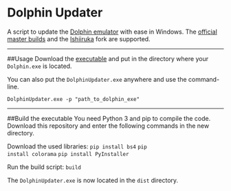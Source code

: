 # Dolphin Updater

A script to update the [Dolphin emulator](https://github.com/dolphin-emu/dolphin) with ease in Windows.
The [official master builds](https://de.dolphin-emu.org/download/list/master/1/) and the [Ishiiruka](https://forums.dolphin-emu.org/Thread-unofficial-ishiiruka-dolphin-custom-version) fork are supported.

---

##Usage
Download the [executable](https://github.com/blackmamba97/DolphinUpdater/releases/download/1.0.0/DolphinUpdater_1.0.0.zip) and put in the directory where your <code>Dolphin.exe</code> is located.

You can also put the <code>DolphinUpdater.exe</code> anywhere and use the command-line</code>.

<code>DolphinUpdater.exe -p "path_to_dolphin_exe"</code>

---

##Build the executable
You need Python 3 and pip to compile the code.
Download this repository and enter the following commands in the new directory.

Download the used libraries:
<code>pip install bs4</code>
<code>pip install colorama</code>
<code>pip install PyInstaller</code>

Run the build script:
<code>build</code>

The <code>DolphinUpdater.exe</code> is now located in the <code>dist</code> directory.